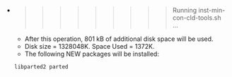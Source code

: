 * >>>>>>>>> Running inst-min-con-cld-tools.sh ...
  * After this operation, 801 kB of additional disk space will be used.
  * Disk size = 1328048K. Space Used = 1372K.
  * The following NEW packages will be installed:
  ```bash
  libparted2 parted
  ```
